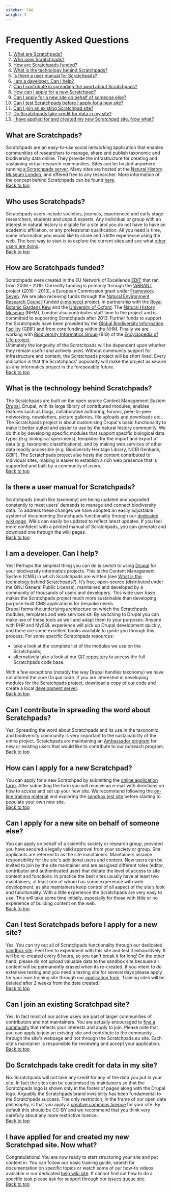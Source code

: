 ```yaml
---
sidebar: FAQ
weight: 3
---
```



Frequently Asked Questions
==========================

1.  [What are Scratchpads?](#what-are-scratchpads)
2.  [Who uses Scratchpads?](#who-uses-scratchpads)
3.  [How are Scratchpads funded?](#how-are-scratchpads-funded)
4.  [What is the technology behind Scratchpads?](#what-is-the-technology-behind-scratchpads)
5.  [Is there a user manual for Scratchpads?](#is-there-a-user-manual-for-scratchpads)
6.  [I am a developer. Can I help?](#i-am-a-developer-can-i-help)
7.  [Can I contribute in spreading the word about Scratchpads?](#can-i-contribute-in-spreading-the-word-about-scratchpads)
8.  [How can I apply for a new Scratchpad?](#how-can-i-apply-for-a-new-scratchpad)
9.  [Can I apply for a new site on behalf of someone else?](#can-i-apply-for-a-new-site-on-behalf-of-someone-else)
10.  [Can I test Scratchpads before I apply for a new site?](#can-i-test-scratchpads-before-i-apply-for-a-new-site)
11.  [Can I join an existing Scratchpad site?](#can-i-join-an-existing-scratchpad-site)
12.  [Do Scratchpads take credit for data in my site?](#do-scratchpads-take-credit-for-data-in-my-site)
13.  [I have applied for and created my new Scratchpad site. Now what?](#i-have-applied-for-and-created-my-new-scratchpad-site-now-what)

## What are Scratchpads?
Scratchpads are an easy-to-use social networking application that enables communities of researchers to manage, share and publish taxonomic and biodiversity data online. They provide the infrastructure for creating and sustaining virtual research communities. Sites can be hosted anywhere running [a Scratchpads server](/develop). Many sites are hosted at the [Natural History Museum London](http://www.nhm.ac.uk), and offered free to any researcher. More information of the concept behind Scratchpads can be found [here](/about/concept).  
[Back to top](#top)

## Who uses Scratchpads?
Scratchpads users include societies, journals, experienced and early stage researchers, students and unpaid experts. Any individual or group with an interest in natural history is eligible for a site and you do not have to have an academic affiliation, or any professional qualification. All you need is time, some information you would like to share and a little experience using the web. The best way to start is to explore the current sites and see what [other users are doing](../explore/sites-list).  
[Back to top](#top)

## How are Scratchpads funded?
Scratchpads were created in the EU Network of Excellence [EDIT](http://www.e-taxonomy.eu) that ran from 2006 - 2010. Currently funding is primarily through the [ViBRANT](http://www.vbrant.eu) project (2010 - 2013), a European Commission grant under [Framework Seven](http://cordis.europa.eu/fp7/home_en.html). We are also receiving funds through the [Natural Environment Research Council](http://www.nerc.ac.uk/) funded [e-monocot](http://www.e-monocot.org) project, in partnership with the [Royal Botanic Gardens Kew](http://www.kew.org) and the [University of Oxford](http://www.ox.ac.uk/). The [Natural History Museum](http://www.nhm.ac.uk) (NHM), London also contributes staff time to the project and is committed to supporting Scratchpads after 2013. Further funds to support the Scratchpads have been provided by the [Global Biodiversity Information Facility](http://www.gbif.org) (GBIF) and from core funding within the NHM. Finally we are working with [Biodiversity Informatics Group](http://eol.org/info/234) (BIG) of the [Encyclopedia of Life project](http://www.eol.org).  
Ultimately the longevity of the Scratchpads will be dependent upon whether they remain useful and actively used. Without community support for infrastructure and content, the Scratchpads project will be short lived. Every indication is that the Scratchpads' popularity will make the project as secure as any informatics project in the foreseeable future.  
[Back to top](#top)

## What is the technology behind Scratchpads?
The Scratchpads are built on the open source Content Management System [Drupal](http://www.drupal.org). Drupal, with its large library of contributed modules, enables features such as blogs, collaborative authoring, forums, peer-to-peer networking, newsletters, picture galleries, file uploads and downloads etc..  
The Scratchpads project is about customising Drupal's basic functionality to make it better suited and easier to use by the natural history community. We do this by developing specific modules that support specific biological data types (e.g. biological specimens), templates for the import and export of data (e.g. taxonomic classifications), and by making web services of other data readily accessible (e.g. Biodiversity Heritage Library, NCBI Genbank, GBIF). The Scratchpads project also hosts the content contributed to individual sites, making is easier to establish a rich web presence that is supported and built by a community of users.  
[Back to top](#top)

## Is there a user manual for Scratchpads?
Scratchpads (much like taxonomy) are being updated and upgraded constantly to meet users’ demands to manage and connect biodiversity data. To address these changes we have adopted an easily adjustable system of documenting Scratchpads functionality through our [dedicated wiki page](http://help.scratchpads.eu). Wikis can easily be updated to reflect latest updates. If you feel more confident with a printed manual of Scratchpads, you can generate and download one through the wiki pages.  
[Back to top](#top)

## I am a developer. Can I help?
Yes! Perhaps the simplest thing you can do is switch to using [Drupal](http://www.drupal.org) for your biodiversity informatics projects. This is the Content Management System (CMS) in which Scratchpads are written (see [What is the technology behind Scratchpads?](#4)). It’s free, open-source (distributed under the GNU General Public License), maintained and developed by a community of thousands of users and developers. This wide user base makes the Scratchpads project much more sustainable than developing purpose-built CMS applications for bespoke needs.  
Drupal forms the underlying architecture on which the Scratchpads modules, templates and web services sit. By switching to Drupal you can make use of these tools as well and adapt them to your purposes. Anyone with PHP and MySQL experience will pick up Drupal development quickly, and there are some excellent books available to guide you through this process. For some specific Scratchpads resources:

*   take a look at the complete list of the modules we use on the Scratchpads;
*   alternatively take a look at our [GIT repository](../develop/repository) to access the full Scratchpads code base.

With a few exceptions (notably the way Drupal handles taxonomy) we have not altered the core Drupal code. If you are interested in developing modules for the Scratchpads project, download a copy of our code and create a local [development server](../develop).  
[Back to top](#top)

## Can I contribute in spreading the word about Scratchpads?
Yes. Spreading the word about Scratchpads and its use in the taxonomic and biodiversity community is very important to the sustainability of the entire project. Scratchpads are maintaining an [Ambassador program](../support/ambassadors) for new or existing users that would like to contribute to our outreach program.  
[Back to top](#top)

## How can I apply for a new Scratchpad?
You can apply for a new Scratchpad by submitting the [online application form](http://get.scratchpads.eu). After submitting the form you will receive an e-mail with directions on how to access and set up your new site. We recommend following the [on-line training material](http://help.scratchpads.eu/) and exploring the [sandbox test site](../support/sandbox) before starting to populate your own new site.  
[Back to top](#top)

## Can I apply for a new site on behalf of someone else?
You can apply on behalf of a scientific society or research group, provided you have secured a legally valid approval from your society or group. Site applicants are referred to as the site maintainers. Maintainers assume responsibility for the site's additional users and content. New users can be invited to join by the site maintainer and are assigned different roles (editor, contributor and authenticated user) that dictate the level of access to site content and functions. In practice the best sites usually have at least two maintainers, at least one of whom has some experience with web development, as site maintainers keep control of all aspect of the site’s look and functionality. With a little experience the Scratchpads are very easy to use. This will take some time initially, especially for those with little or no experience of building content on the web.  
[Back to top](#top)

## Can I test Scratchpads before I apply for a new site?
Yes. You can try out all of Scratchpads functionality through our dedicated [sandbox site](http://sandbox.scratchpads.eu). Feel free to experiment with this site and test it exhaustively. It will be re-created every 6 hours, so you can't break it for long! On the other hand, please do not upload valuable data to the sandbox site because all content will be permanently erased when its re-created. If you intent to do extensive testing and you need a testing site for several days please apply for your own training site through our [application form](../support/training/apply-for-site). Training sites will be deleted after 2 weeks from the date created.  
[Back to top](#top)

## Can I join an existing Scratchpad site?
Yes. In fact most of our active users are part of larger communities of contributors and not maintainers. You are actually encouraged to [find a community](../explore/sites-list) that reflects your interests and apply to join. Please note that you can apply to join an existing site and contribute to the community through the site's webpage and not through the Scratchpads.eu site. Each site's maintainer is responsible for reviewing and accept your application.  
[Back to top](#top)

## Do Scratchpads take credit for data in my site?
No. Scratchpads will not take any credit for any of the data you put in your site. In fact the sites can be customised by maintainers so that the Scratchpads logo is shown only in the footer of pages along with the Drupal logo. Arguably the Scratchpads brand invisibility has been fundamental to the Scratchpads success. The only restriction, in the frame of our open data philosophy, is that you apply a [creative commons licence](http://www.creativecommons.org/) for your site. By default this should be CC-BY and we recommend that you think very carefully about any more restrictive licence.  
[Back to top](#top)

## I have applied for and created my new Scratchpad site. Now what?
Congratulations! You are now ready to start structuring your site and put content in. You can follow our basic training guide, search for documentation on specific topics or watch some of our how-to videos available in our dedicated [help wiki site](http://help.scratchpads.eu). If cannot find out how to do a specific task please ask for support through our [issues queue site](http://dev.scratchpads.eu).  
[Back to top](#top)